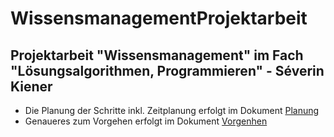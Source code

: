 # WissensmanagementProjektarbeit

## Projektarbeit "Wissensmanagement" im Fach "Lösungsalgorithmen, Programmieren" - Séverin Kiener

- Die Planung der Schritte inkl. Zeitplanung erfolgt im Dokument [Planung](dokumentation/Planung.md)
- Genaueres zum Vorgehen erfolgt im Dokument [Vorgenhen](dokumentation/Vorgehen.md)
